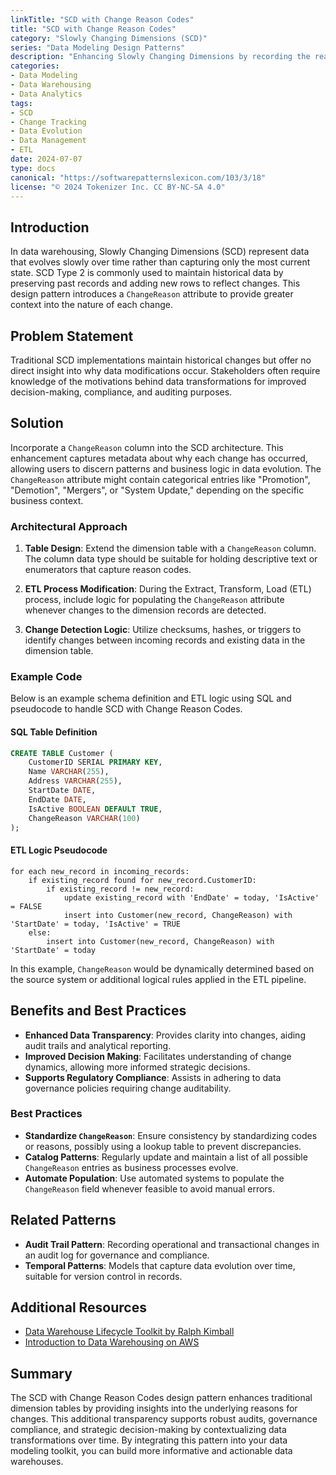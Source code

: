 ```yaml
---
linkTitle: "SCD with Change Reason Codes"
title: "SCD with Change Reason Codes"
category: "Slowly Changing Dimensions (SCD)"
series: "Data Modeling Design Patterns"
description: "Enhancing Slowly Changing Dimensions by recording the reason for each change. This pattern includes adding a `ChangeReason` column in dimension tables to capture the context behind modifications, providing richer insights into data evolution."
categories:
- Data Modeling
- Data Warehousing
- Data Analytics
tags:
- SCD
- Change Tracking
- Data Evolution
- Data Management
- ETL
date: 2024-07-07
type: docs
canonical: "https://softwarepatternslexicon.com/103/3/18"
license: "© 2024 Tokenizer Inc. CC BY-NC-SA 4.0"
---
```


## Introduction

In data warehousing, Slowly Changing Dimensions (SCD) represent data that evolves slowly over time rather than capturing only the most current state. SCD Type 2 is commonly used to maintain historical data by preserving past records and adding new rows to reflect changes. This design pattern introduces a `ChangeReason` attribute to provide greater context into the nature of each change.

## Problem Statement

Traditional SCD implementations maintain historical changes but offer no direct insight into why data modifications occur. Stakeholders often require knowledge of the motivations behind data transformations for improved decision-making, compliance, and auditing purposes.

## Solution

Incorporate a `ChangeReason` column into the SCD architecture. This enhancement captures metadata about why each change has occurred, allowing users to discern patterns and business logic in data evolution. The `ChangeReason` attribute might contain categorical entries like "Promotion", "Demotion", "Mergers", or "System Update," depending on the specific business context.

### Architectural Approach

1. **Table Design**: Extend the dimension table with a `ChangeReason` column. The column data type should be suitable for holding descriptive text or enumerators that capture reason codes.
   
2. **ETL Process Modification**: During the Extract, Transform, Load (ETL) process, include logic for populating the `ChangeReason` attribute whenever changes to the dimension records are detected.

3. **Change Detection Logic**: Utilize checksums, hashes, or triggers to identify changes between incoming records and existing data in the dimension table.

### Example Code

Below is an example schema definition and ETL logic using SQL and pseudocode to handle SCD with Change Reason Codes.

#### SQL Table Definition

```sql
CREATE TABLE Customer (
    CustomerID SERIAL PRIMARY KEY,
    Name VARCHAR(255),
    Address VARCHAR(255),
    StartDate DATE,
    EndDate DATE,
    IsActive BOOLEAN DEFAULT TRUE,
    ChangeReason VARCHAR(100)
);
```

#### ETL Logic Pseudocode

```pseudocode
for each new_record in incoming_records:
    if existing_record found for new_record.CustomerID:
        if existing_record != new_record:
            update existing_record with 'EndDate' = today, 'IsActive' = FALSE
            insert into Customer(new_record, ChangeReason) with 'StartDate' = today, 'IsActive' = TRUE
    else:
        insert into Customer(new_record, ChangeReason) with 'StartDate' = today
```

In this example, `ChangeReason` would be dynamically determined based on the source system or additional logical rules applied in the ETL pipeline.

## Benefits and Best Practices

- **Enhanced Data Transparency**: Provides clarity into changes, aiding audit trails and analytical reporting.
- **Improved Decision Making**: Facilitates understanding of change dynamics, allowing more informed strategic decisions.
- **Supports Regulatory Compliance**: Assists in adhering to data governance policies requiring change auditability.

### Best Practices

- **Standardize `ChangeReason`**: Ensure consistency by standardizing codes or reasons, possibly using a lookup table to prevent discrepancies.
- **Catalog Patterns**: Regularly update and maintain a list of all possible `ChangeReason` entries as business processes evolve.
- **Automate Population**: Use automated systems to populate the `ChangeReason` field whenever feasible to avoid manual errors.

## Related Patterns

- **Audit Trail Pattern**: Recording operational and transactional changes in an audit log for governance and compliance.
- **Temporal Patterns**: Models that capture data evolution over time, suitable for version control in records.

## Additional Resources

- [Data Warehouse Lifecycle Toolkit by Ralph Kimball](https://www.kimballgroup.com/)
- [Introduction to Data Warehousing on AWS](https://aws.amazon.com/big-data/datalakes-and-analytics/what-is-a-data-warehouse/)

## Summary

The SCD with Change Reason Codes design pattern enhances traditional dimension tables by providing insights into the underlying reasons for changes. This additional transparency supports robust audits, governance compliance, and strategic decision-making by contextualizing data transformations over time. By integrating this pattern into your data modeling toolkit, you can build more informative and actionable data warehouses.
